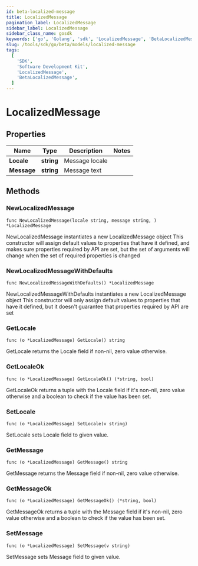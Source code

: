 ```yaml
---
id: beta-localized-message
title: LocalizedMessage
pagination_label: LocalizedMessage
sidebar_label: LocalizedMessage
sidebar_class_name: gosdk
keywords: ['go', 'Golang', 'sdk', 'LocalizedMessage', 'BetaLocalizedMessage']
slug: /tools/sdk/go/beta/models/localized-message
tags:
  [
    'SDK',
    'Software Development Kit',
    'LocalizedMessage',
    'BetaLocalizedMessage',
  ]
---
```


# LocalizedMessage

## Properties

| Name        | Type       | Description    | Notes |
| ----------- | ---------- | -------------- | ----- |
| **Locale**  | **string** | Message locale |
| **Message** | **string** | Message text   |

## Methods

### NewLocalizedMessage

`func NewLocalizedMessage(locale string, message string, ) *LocalizedMessage`

NewLocalizedMessage instantiates a new LocalizedMessage object This constructor will assign default values to properties that have it defined, and makes sure properties required by API are set, but the set of arguments will change when the set of required properties is changed

### NewLocalizedMessageWithDefaults

`func NewLocalizedMessageWithDefaults() *LocalizedMessage`

NewLocalizedMessageWithDefaults instantiates a new LocalizedMessage object This constructor will only assign default values to properties that have it defined, but it doesn't guarantee that properties required by API are set

### GetLocale

`func (o *LocalizedMessage) GetLocale() string`

GetLocale returns the Locale field if non-nil, zero value otherwise.

### GetLocaleOk

`func (o *LocalizedMessage) GetLocaleOk() (*string, bool)`

GetLocaleOk returns a tuple with the Locale field if it's non-nil, zero value otherwise and a boolean to check if the value has been set.

### SetLocale

`func (o *LocalizedMessage) SetLocale(v string)`

SetLocale sets Locale field to given value.

### GetMessage

`func (o *LocalizedMessage) GetMessage() string`

GetMessage returns the Message field if non-nil, zero value otherwise.

### GetMessageOk

`func (o *LocalizedMessage) GetMessageOk() (*string, bool)`

GetMessageOk returns a tuple with the Message field if it's non-nil, zero value otherwise and a boolean to check if the value has been set.

### SetMessage

`func (o *LocalizedMessage) SetMessage(v string)`

SetMessage sets Message field to given value.
